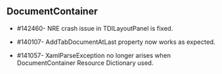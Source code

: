 ## DocumentContainer

* \#142460- NRE crash issue in TDILayoutPanel is fixed.

* \#140107- AddTabDocumentAtLast property now works as expected.

* \#141057- XamlParseException no longer arises when DocumentContainer Resource Dictionary used.
